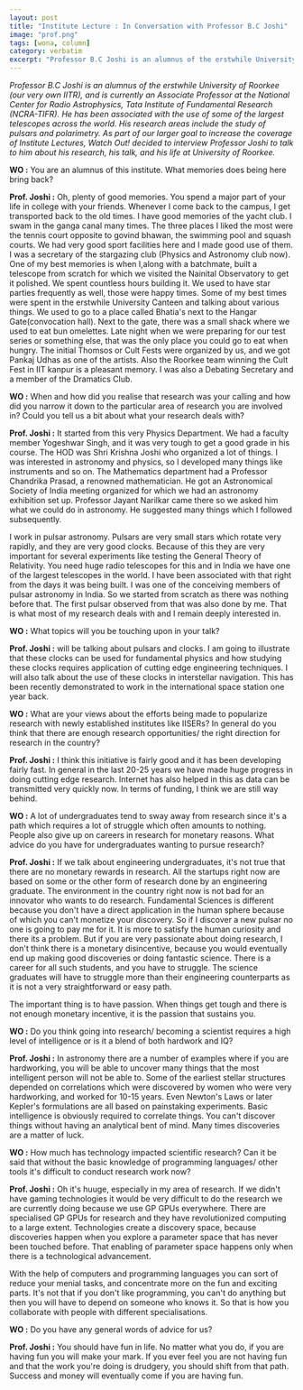 ```yaml
---
layout: post
title: "Institute Lecture : In Conversation with Professor B.C Joshi"
image: "prof.png"
tags: [wona, column]
category: verbatim
excerpt: "Professor B.C Joshi is an alumnus of the erstwhile University of Roorkee (our very own IITR), and is currently an Associate Professor at the National Center for Radio Astrophysics, Tata Institute of Fundamental Research (NCRA-TIFR). He has been associated with the use of some of the largest telescopes across the world."
---
```




*Professor B.C Joshi is an alumnus of the erstwhile University of Roorkee (our very own IITR), and is currently an Associate Professor at the National Center for Radio Astrophysics, Tata Institute of Fundamental Research (NCRA-TIFR). He has been associated with the use of some of the largest telescopes across the world. His research areas include the study of pulsars and polarimetry. As part of our larger goal to increase the coverage of Institute Lectures, Watch Out! decided to interview Professor Joshi to talk to him about his research, his talk, and his life at University of Roorkee.*





**WO :** You are an alumnus of this institute. What memories does being here bring back?
 
**Prof. Joshi :** Oh, plenty of good memories. You spend a major part of your life in college with your friends. Whenever I come back to the campus, I get transported back to the old times. I have good memories of the yacht club. I swam in the ganga canal many times. The  three places I liked the most were the tennis court opposite to govind bhawan, the swimming pool and squash courts. We had very good sport facilities here and I made good use of them.  I was a secretary of the stargazing club (Physics and Astronomy club now). One of my best memories is when I,along with a batchmate, built a telescope from scratch for which we visited the Nainital Observatory to get it polished. We spent countless hours building it. We used to have star parties frequently as well, those were happy times. Some of my best times were spent in the erstwhile University Canteen and talking about various things. We used to go to a place called Bhatia's next to the Hangar Gate(convocation hall). Next to the gate, there was a small shack where we used to eat bun omelettes. Late night when we were preparing for our test series or something else, that was the only place you could go to eat when hungry. The initial Thomsos or Cult Fests were organized by us, and we got Pankaj Udhas as one of the artists. Also the Roorkee team winning the Cult Fest in IIT kanpur is a pleasant memory. I was also a Debating Secretary and a member of the Dramatics Club. 

**WO :** When and how did you realise that research was your calling and how did you narrow it down to the particular area of research you are involved in? Could you tell us a bit about what your research deals with? 

**Prof. Joshi :** It started from this very Physics Department. We had a faculty member Yogeshwar Singh, and it was very tough to get a good grade in his course. The HOD was Shri Krishna Joshi who organized a lot of things. I was interested in astronomy and physics, so I developed many things like instruments and so on. The Mathematics department had a Professor Chandrika Prasad, a renowned mathematician. He got an Astronomical Society of India meeting organized for which we had an astronomy exhibition set up. Professor Jayant Narilkar came there so we asked him what we could do in astronomy. He suggested many things which I followed subsequently. 



I work in pulsar astronomy. Pulsars are very small stars which rotate very rapidly, and they are very good clocks. Because of this they are very important for several experiments like testing the General Theory of Relativity. You need huge radio telescopes for this and in India we have one of the largest telescopes in the world.  I have been associated with that right from the days it was being built. I was one of the conceiving members of pulsar astronomy in India. So we started from scratch as there was nothing before that. The first pulsar observed from that was also done by me. That is what most of my research deals with and I remain deeply interested in.

**WO :** What topics will you be touching upon in your talk?


**Prof. Joshi :** will be talking about pulsars and clocks. I am going to illustrate that these clocks can be used for fundamental physics and how studying these clocks requires application of cutting edge engineering techniques. I will also talk about the use of these clocks in interstellar navigation. This has been recently demonstrated to work in the international space station one year back. 

**WO :** What are your views about the efforts being made to popularize research with newly established institutes like IISERs? In general do you think that there are enough research opportunities/ the right direction for research in the country? 

**Prof. Joshi :** I think this initiative is fairly good and it has been developing fairly fast. In general in the last 20-25 years we have made huge progress in doing cutting edge research. Internet has also helped in this as data can be transmitted very quickly now. In terms of funding, I think we are still way behind. 

**WO :** A lot of undergraduates tend to sway away from research since it's a path which requires a lot of struggle which often amounts to nothing. People also give up on careers in research for monetary reasons. What advice do you have for undergraduates wanting to pursue research?

**Prof. Joshi :** If we talk about engineering undergraduates, it's not true that there are no monetary rewards in research. All the startups right now are based on some or the other form of research done by an engineering graduate. The environment in the country right now is not bad for an innovator who wants to do research. Fundamental Sciences is different because you don't have a direct application in the human sphere because of which you can't monetize your discovery. So if I discover a new pulsar no one is going to pay me for it. It is more to satisfy the human curiosity and there its a problem. But if you are very passionate about doing research, I don't think there is a monetary disincentive, because you would eventually end up making good discoveries or doing fantastic science. There is a career for all such students, and you have to struggle. The science graduates will have to struggle more than their engineering counterparts as it is not a very straightforward or easy path.

The important thing is to have passion. When things get tough and there is not enough monetary incentive, it is the passion that sustains you.



**WO :** Do you think going into research/ becoming a scientist requires a high level of intelligence or is it a blend of both hardwork and IQ?
 
**Prof. Joshi :** In astronomy there are a number of examples where if you are hardworking, you will be able to uncover many things that the most intelligent person will not be able to. Some of the earliest stellar structures depended on correlations which were discovered by women who were very hardworking, and worked for 10-15 years. Even Newton's Laws or later Kepler's formulations are all based on painstaking experiments. Basic intelligence is obviously required to correlate things. You can't discover things without having an analytical bent of mind. Many times discoveries are a matter of luck.  

**WO :** How much has technology impacted scientific research? Can it be said that without the basic knowledge of programming languages/ other tools it's difficult to conduct research work now?

**Prof. Joshi :** Oh it's huuge, especially in my area of research. If we didn't have gaming technologies it would be very difficult to do the research we are currently doing because we use GP GPUs everywhere. There are specialised GP GPUs for research and they have revolutionized computing to a large extent. Technologies create a discovery space, because discoveries happen when you explore a parameter space that has never been touched before. That enabling of parameter space happens only when there is a technological advancement. 

With the help of computers and programming languages you can sort of reduce your menial tasks, and concentrate more on the fun and exciting parts. It's not that if you don't like programming, you can't do anything but then you will have to depend on someone who knows it. So that is how you collaborate with people with different specialisations. 

**WO :** Do you have any general words of advice for us?

**Prof. Joshi :** You should have fun in life. No matter what you do, if you are having fun you will make your mark. If you ever feel you are not having fun and that the work you're doing is drudgery, you should shift from that path. Success and money will eventually come if you are having fun. 



